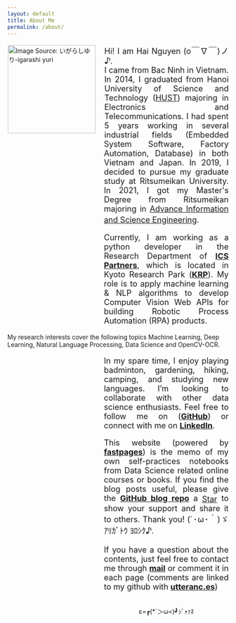 ```yaml
---
layout: default
title: About Me
permalink: /about/
---
```

<script async defer src="https://buttons.github.io/buttons.js"></script>

<p><img style="float: left;margin:5px 20px 5px 1px" src="{{site.baseurl}}/images/kuma_nyako.jpg" width="200px" alt="Image Source: いがらしゆり-igarashi yuri"></p> 

<p style='text-align: justify; margin-left: 220px;font-size: 18px;'> 
Hi! I am Hai Nguyen (o￣∇￣)ノ♪. 
<br>
I came from Bac Ninh in Vietnam. In 2014, I graduated from Hanoi University of Science and Technology (<a href="https://en.hust.edu.vn/" target="_blank">HUST</a>) majoring in Electronics and Telecommunications. I had spent 5 years working in several industrial fields (Embedded System Software, Factory Automation, Database) in both Vietnam and Japan. In 2019, I decided to pursue my graduate study at Ritsumeikan University. In 2021, I got my Master's Degree from Ritsumeikan majoring in <a href="http://en.ritsumei.ac.jp/gsise/" target="_blank" >Advance Information and Science Engineering</a>.　
</p>


<p style='text-align: justify; margin-left: 220px;font-size: 18px;'> 
Currently, I am working as a python developer in the Research Department of <a href="https://www.ics-p.net/" target="_blank"><strong>ICS Partners</strong></a>, which is located in Kyoto Research Park (<a href="http://www.krp.co.jp/" target="_blank"><strong>KRP</strong></a>).
My role is to apply machine learning & NLP algorithms to develop Computer Vision Web APIs for building Robotic Process Automation (RPA) products.

My research interests cover the following topics Machine Learning, Deep Learning, Natural Language Processing, Data Science and OpenCV-OCR.</p>


<p style='text-align: justify; margin-left: 220px;font-size: 18px;'> 
In my spare time, I enjoy playing badminton, gardening, hiking, camping, and studying new languages. I’m looking to collaborate with other data science enthusiasts. Feel free to follow me on (<a href="https://github.com/anhhaibkhn" target="_blank"><strong>GitHub</strong></a>) or connect with me on <a href="https://www.linkedin.com/in/nguyen-hai-b1ab8042" target="_blank"><strong>LinkedIn</strong></a>.</p>

<p style='text-align: justify; margin-left: 220px;font-size: 18px;'> 
This website (powered by <a href="https://github.com/fastai/fastpages" target="_blank"><strong>fastpages</strong></a>) is the memo  of my own self-practices notebooks from Data Science related online courses or books. If you find the blog posts useful, please give the <a href="https://github.com/anhhaibkhn/Data-Science-selfstudy-notes-Blog" target="_blank"><strong>GitHub blog repo</strong></a> a 
        <!-- Place this tag where you want the button to render. -->
        <a class="github-button" href="https://github.com/anhhaibkhn/Data-Science-selfstudy-notes-Blog" data-color-scheme="no-preference: light; light: light; dark: light;" data-icon="octicon-star" aria-label="Star anhhaibkhn/Data-Science-selfstudy-notes-Blog on GitHub" style='display: inline-block; vertical-align: middle;'>Star</a>
        to show your support and share it to others. Thank you! (´･ω･｀)ゞ ｱﾘｶﾞﾄｳ ﾖﾛｼｸ♪. <br />

<br>
If you have a question about the contents, just feel free to contact me through <a href="mailto:nguyenngochaibkhn@gmail.com" target="_blank" font-weight= bold><strong>mail</strong></a> or comment it in each page (comments are linked to my github with <a href="https://utteranc.es/" target="_blank"><strong>utteranc.es</strong></a>)</p>

<p style='margin-left: 220px; text-align: center;'><br>	ε=┏(*`＞ω<)┛ｼﾞｬｧﾈ </p>

    


<!-- [^1]: See the datails of my experience [cv](UPDATING: {{site.baseurl}}/assets/attach/resume_hainguyen_20220803.pdf) -->
<!-- [^2]: I also have a companion blog with [vietnamese](UPDATING https://my_vietnamese_blog.com/). -->
